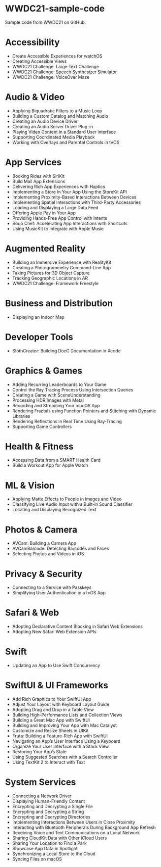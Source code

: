 # WWDC21-sample-code
Sample code from WWDC21 on GitHub.

# Accessibility
- Create Accessible Experiences for watchOS
- Creating Accessible Views
- WWDC21 Challenge: Large Text Challenge
- WWDC21 Challenge: Speech Synthesizer Simulator
- WWDC21 Challenge: VoiceOver Maze

# Audio & Video
- Applying Biquadratic Filters to a Music Loop
- Building a Custom Catalog and Matching Audio
- Creating an Audio Device Driver
- Creating an Audio Server Driver Plug-in
- Playing Video Content in a Standard User Interface
- Supporting Coordinated Media Playback
- Working with Overlays and Parental Controls in tvOS

# App Services
- Booking Rides with SiriKit
- Build Mail App Extensions
- Delivering Rich App Experiences with Haptics
- Implementing a Store In Your App Using the StoreKit API
- Implementing Proximity-Based Interactions Between Devices
- Implementing Spatial Interactions with Third-Party Accessories
- Loading and Displaying a Large Data Feed
- Offering Apple Pay in Your App
- Providing Hands-Free App Control with Intents
- Soup Chef: Accelerating App Interactions with Shortcuts
- Using MusicKit to Integrate with Apple Music

# Augmented Reality
- Building an Immersive Experience with RealityKit
- Creating a Photogrammetry Command-Line App
- Taking Pictures for 3D Object Capture
- Tracking Geographic Locations in AR
- WWDC21 Challenge: Framework Freestyle

# Business and Distribution
- Displaying an Indoor Map

# Developer Tools
- SlothCreator: Building DocC Documentation in Xcode

# Graphics & Games
- Adding Recurring Leaderboards to Your Game
- Control the Ray Tracing Process Using Intersection Queries
- Creating a Game with SceneUnderstanding
- Processing HDR Images with Metal
- Recording and Streaming Your macOS App
- Rendering Fractals using Function Pointers and Stitching with Dynamic Libraries
- Rendering Reflections in Real Time Using Ray-Tracing
- Supporting Game Controllers

# Health & Fitness
- Accessing Data from a SMART Health Card
- Build a Workout App for Apple Watch

# ML & Vision
- Applying Matte Effects to People in Images and Video
- Classifying Live Audio Input with a Built-in Sound Classifier
- Locating and Displaying Recognized Text

# Photos & Camera
- AVCam: Building a Camera App
- AVCamBarcode: Detecting Barcodes and Faces
- Selecting Photos and Videos in iOS

# Privacy & Security
- Connecting to a Service with Passkeys
- Simplifying User Authentication in a tvOS App

# Safari & Web
- Adopting Declarative Content Blocking in Safari Web Extensions
- Adopting New Safari Web Extension APIs

# Swift
- Updating an App to Use Swift Concurrency

# SwiftUI & UI Frameworks
- Add Rich Graphics to Your SwiftUI App
- Adjust Your Layout with Keyboard Layout Guide
- Adopting Drag and Drop in a Table View
- Building High-Performance Lists and Collection Views
- Building a Great Mac App with SwiftUI
- Building and Improving Your App with Mac Catalyst
- Customize and Resize Sheets in UIKit
- Fruta: Building a Feature-Rich App with SwiftUI
- Navigating an App’s User Interface Using a Keyboard
- Organize Your User Interface with a Stack View
- Restoring Your App’s State
- Using Suggested Searches with a Search Controller
- Using TextKit 2 to Interact with Text

# System Services
- Connecting a Network Driver
- Displaying Human-Friendly Content
- Encrypting and Decrypting a Single File
- Encrypting and Decrypting a String
- Encrypting and Decrypting Directories
- Implementing Interactions Between Users in Close Proximity
- Interacting with Bluetooth Peripherals During Background App Refresh
- Receiving Voice and Text Communications on a Local Network
- Sharing CloudKit Data with Other iCloud Users
- Sharing Your Location to Find a Park
- Showcase App Data in Spotlight
- Synchronizing a Local Store to the Cloud
- Syncing Files on macOS


